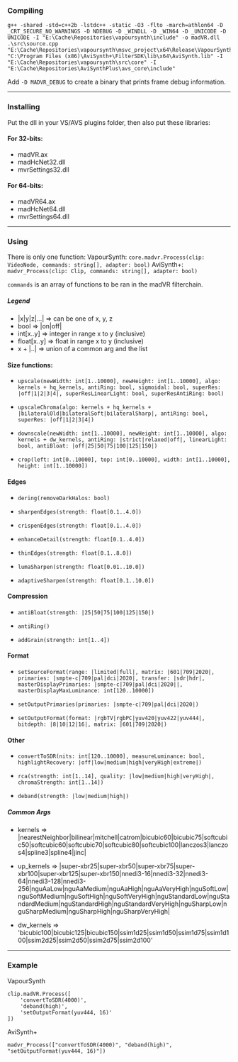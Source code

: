 ### Compiling

```
g++ -shared -std=c++2b -lstdc++ -static -O3 -flto -march=athlon64 -D _CRT_SECURE_NO_WARNINGS -D NDEBUG -D _WINDLL -D _WIN64 -D _UNICODE -D UNICODE -I "E:\Cache\Repositories\vapoursynth\include" -o madVR.dll .\src\source.cpp "E:\Cache\Repositories\vapoursynth\msvc_project\x64\Release\VapourSynth.lib" "C:\Program Files (x86)\AviSynth+\FilterSDK\lib\x64\AviSynth.lib" -I "E:\Cache\Repositories\vapoursynth\src\core" -I "E:\Cache\Repositories\AviSynthPlus\avs_core\include"
```

Add `-D MADVR_DEBUG` to create a binary that prints frame debug information.

---

### Installing

Put the dll in your VS/AVS plugins folder, then also put these libraries:

#### For 32-bits:

-   madVR.ax
-   madHcNet32.dll
-   mvrSettings32.dll

#### For 64-bits:

-   madVR64.ax
-   madHcNet64.dll
-   mvrSettings64.dll


---

### Using

There is only one function:
VapourSynth: ```core.madvr.Process(clip: VideoNode, commands: string[], adapter: bool)```
AviSynth+: ```madvr_Process(clip: Clip, commands: string[], adapter: bool)```

`commands` is an array of functions to be ran in the madVR filterchain.


##### Legend
- |x|y|z|...| => can be one of x, y, z
- bool => |on|off|
- int[x..y] => integer in range x to y (inclusive)
- float[x..y] => float in range x to y (inclusive)
- x + |..| => union of a common arg and the list


#### Size functions:

- `upscale(newWidth: int[1..10000], newHeight: int[1..10000], algo: kernels + hq_kernels, antiRing: bool, sigmoidal: bool, superRes: |off|1|2|3|4|, superResLinearLight: bool, superResAntiRing: bool)`

- `upscaleChroma(algo: kernels + hq_kernels + |bilateralOld|bilateralSoft|bilateralSharp|, antiRing: bool, superRes: |off|1|2|3|4|)`

- `downscale(newWidth: int[1..10000], newHeight: int[1..10000], algo: kernels + dw_kernels, antiRing: |strict|relaxed|off|, linearLight: bool, antiBloat: |off|25|50|75|100|125|150|)`

- `crop(left: int[0..10000], top: int[0..10000], width: int[1..10000], height: int[1..10000])`


#### Edges

- `dering(removeDarkHalos: bool)`

- `sharpenEdges(strength: float[0.1..4.0])`

- `crispenEdges(strength: float[0.1..4.0])`

- `enhanceDetail(strength: float[0.1..4.0])`

- `thinEdges(strength: float[0.1..8.0])`

- `lumaSharpen(strength: float[0.01..10.0])`

- `adaptiveSharpen(strength: float[0.1..10.0])`


#### Compression

- `antiBloat(strength: |25|50|75|100|125|150|)`

- `antiRing()`

- `addGrain(strength: int[1..4])`

#### Format

- `setSourceFormat(range: |limited|full|, matrix: |601|709|2020|, primaries: |smpte-c|709|pal|dci|2020|, transfer: |sdr|hdr|, masterDisplayPrimaries: |smpte-c|709|pal|dci|2020||, masterDisplayMaxLuminance: int[120..10000])`

- `setOutputPrimaries(primaries: |smpte-c|709|pal|dci|2020|)`

- `setOutputFormat(format: |rgbTV|rgbPC|yuv420|yuv422|yuv444|, bitdepth: |8|10|12|16|, matrix: |601|709|2020|)`


#### Other

- `convertToSDR(nits: int[120..10000], measureLuminance: bool, highlightRecovery: |off|low|medium|high|veryHigh|extreme|)`

- `rca(strength: int[1..14], quality: |low|medium|high|veryHigh|, chromaStrength: int[1..14])`

- `deband(strength: |low|medium|high|)`



##### Common Args
- kernels => |nearestNeighbor|bilinear|mitchell|catrom|bicubic60|bicubic75|softcubic50|softcubic60|softcubic70|softcubic80|softcubic100|lanczos3|lanczos4|spline3|spline4|jinc|

- up_kernels => |super-xbr25|super-xbr50|super-xbr75|super-xbr100|super-xbr125|super-xbr150|nnedi3-16|nnedi3-32|nnedi3-64|nnedi3-128|nnedi3-256|nguAaLow|nguAaMedium|nguAaHigh|nguAaVeryHigh|nguSoftLow|nguSoftMedium|nguSoftHigh|nguSoftVeryHigh|nguStandardLow|nguStandardMedium|nguStandardHigh|nguStandardVeryHigh|nguSharpLow|nguSharpMedium|nguSharpHigh|nguSharpVeryHigh|

- dw_kernels => 'bicubic100|bicubic125|bicubic150|ssim1d25|ssim1d50|ssim1d75|ssim1d100|ssim2d25|ssim2d50|ssim2d75|ssim2d100'

---

### Example

VapourSynth
```
clip.madVR.Process([
    'convertToSDR(4000)',
    'deband(high)',
    'setOutputFormat(yuv444, 16)'
])
```

AviSynth+
```
madvr_Process(["convertToSDR(4000)", "deband(high)", "setOutputFormat(yuv444, 16)"])
```